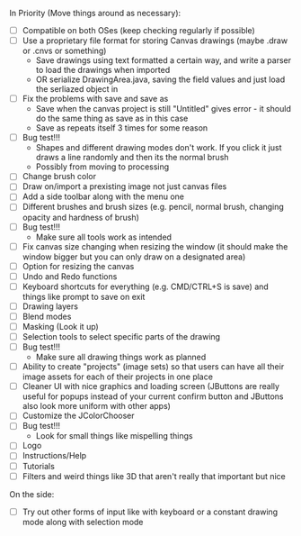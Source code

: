 In Priority (Move things around as necessary):
- [ ] Compatible on both OSes (keep checking regularly if possible)
- [ ] Use a proprietary file format for storing Canvas drawings (maybe .draw or .cnvs or something)
  - Save drawings using text formatted a certain way, and write a parser to load the drawings when imported
  - OR serialize DrawingArea.java, saving the field values and just load the serliazed object in
- [ ] Fix the problems with save and save as
  - Save when the canvas project is still "Untitled" gives error - it should do the same thing as save as in this case
  - Save as repeats itself 3 times for some reason
- [ ] Bug test!!!
  - Shapes and different drawing modes don't work. If you click it just draws a line randomly and then its the normal brush
  - Possibly from moving to processing
- [ ] Change brush color
- [ ] Draw on/import a prexisting image not just canvas files
- [ ] Add a side toolbar along with the menu one
- [ ] Different brushes and brush sizes (e.g. pencil, normal brush, changing opacity and hardness of brush)
- [ ] Bug test!!!
  - Make sure all tools work as intended
- [ ] Fix canvas size changing when resizing the window (it should make the window bigger but you can only draw on a designated area)
- [ ] Option for resizing the canvas
- [ ] Undo and Redo functions
- [ ] Keyboard shortcuts for everything (e.g. CMD/CTRL+S is save) and things like prompt to save on exit
- [ ] Drawing layers
- [ ] Blend modes
- [ ] Masking (Look it up)
- [ ] Selection tools to select specific parts of the drawing
- [ ] Bug test!!!
  - Make sure all drawing things work as planned
- [ ] Ability to create "projects" (image sets) so that users can have all their image assets for each of their projects in one place
- [ ] Cleaner UI with nice graphics and loading screen (JButtons are really useful for popups instead of your current confirm button and JButtons also look more uniform with other apps)
- [ ] Customize the JColorChooser
- [ ] Bug test!!!
  - Look for small things like mispelling things
- [ ] Logo
- [ ] Instructions/Help
- [ ] Tutorials
- [ ] Filters and weird things like 3D that aren't really that important but nice

On the side:
- [ ] Try out other forms of input like with keyboard or a constant drawing mode along with selection mode
